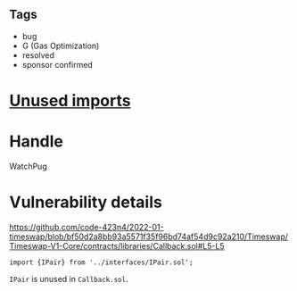 ## Tags

- bug
- G (Gas Optimization)
- resolved
- sponsor confirmed

# [Unused imports](https://github.com/code-423n4/2022-01-timeswap-findings/issues/159) 

# Handle

WatchPug


# Vulnerability details

https://github.com/code-423n4/2022-01-timeswap/blob/bf50d2a8bb93a5571f35f96bd74af54d9c92a210/Timeswap/Timeswap-V1-Core/contracts/libraries/Callback.sol#L5-L5

```solidity
import {IPair} from '../interfaces/IPair.sol';
```

`IPair` is unused in `Callback.sol`.

